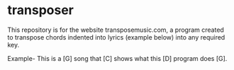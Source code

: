 # transposer

This repository is for the website transposemusic.com, a program created to transpose chords indented into lyrics (example below) into any required key. 

Example-
This is a [G] song that [C] shows what this [D] program does [G].
